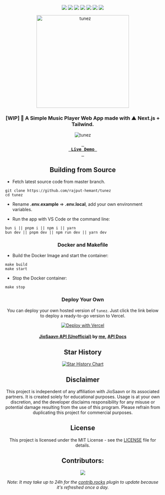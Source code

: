 <div align=center>

<!-- labels -->

![][ci] ![][views] ![][stars] ![][forks] ![][issues] ![][license] ![][repo-size]

<!-- logo/title -->

<picture>
  <source media="(prefers-color-scheme: dark, (max-width:300px))" srcset="./public/images/logo1920.png">
  <source media="(prefers-color-scheme: light,(max-width:300px))" srcset="./public/images/logo1500.png">
  <img src="./public/images/logo1920.png" width="300px" alt="tunez">
</picture>

### [WIP] 🎵 A Simple Music Player Web App made with ▲ Next.js + Tailwind.

<picture>
  <source media="(prefers-color-scheme: light)" srcset="https://graph.org/file/12ea4beff2367f40f13ce.png">
  <source media="(prefers-color-scheme: dark)" srcset="https://graph.org/file/16937ebb693470d804f31.png">
  <img src="https://graph.org/file/12ea4beff2367f40f13ce.png" alt="tunez">
</picture>

**[<kbd> <br> &nbsp;**Live Demo**&nbsp; <br> </kbd>][site]**

## Building from Source

</div>

- Fetch latest source code from master branch.

```
git clone https://github.com/rajput-hemant/tunez
cd tunez
```

- Rename **.env.example** => **.env.local**, add your own environment variables.

- Run the app with VS Code or the command line:

```
bun i || pnpm i || npm i || yarn
bun dev || pnpm dev || npm run dev || yarn dev
```

<div align=center>

### Docker and Makefile

</div>

- Build the Docker Image and start the container:

```
make build
make start
```

- Stop the Docker container:

```
make stop
```

<div align=center>

### Deploy Your Own

You can deploy your own hosted version of `tunez`. Just click the link below to deploy a ready-to-go version to Vercel.

[![Deploy with Vercel](https://vercel.com/button)][deploy]

#### [JioSaavn API (Unofficial)][api] by [me][cc], [API Docs][api-docs]

## Star History

<a href="https://star-history.com/#rajput-hemant/tunez">
 <picture>
   <source media="(prefers-color-scheme: dark)" srcset="https://api.star-history.com/svg?repos=rajput-hemant/tunez&theme=dark" />
   <source media="(prefers-color-scheme: light)" srcset="https://api.star-history.com/svg?repos=rajput-hemant/tunez" />
   <img alt="Star History Chart" src="https://api.star-history.com/svg?repos=rajput-hemant/tunez" />
 </picture>
</a>

## Disclaimer

This project is independent of any affiliation with JioSaavn or its associated partners. It is created solely for educational purposes. Usage is at your own discretion, and the developer disclaims responsibility for any misuse or potential damage resulting from the use of this program. Please refrain from duplicating this project for commercial purposes.

## License

This project is licensed under the MIT License - see the [LICENSE](LICENSE) file for details.

## Contributors:

[![][contributors]][contributors-graph]

_Note: It may take up to 24h for the [contrib.rocks][contrib-rocks] plugin to update because it's refreshed once a day._

</div>

<!----------------------------------{ Labels }--------------------------------->

[views]: https://komarev.com/ghpvc/?username=tunez&label=view%20counter&color=red&style=flat
[repo-size]: https://img.shields.io/github/repo-size/rajput-hemant/tunez
[issues]: https://img.shields.io/github/issues-raw/rajput-hemant/tunez
[license]: https://img.shields.io/github/license/rajput-hemant/tunez
[forks]: https://img.shields.io/github/forks/rajput-hemant/tunez?style=flat
[stars]: https://img.shields.io/github/stars/rajput-hemant/tunez
[contributors]: https://contrib.rocks/image?repo=rajput-hemant/tunez&max=500
[contributors-graph]: https://github.com/rajput-hemant/tunez/graphs/contributors
[contrib-rocks]: https://contrib.rocks/preview?repo=rajput-hemant%2Ftunez
[ci]: https://github.com/rajput-hemant/tunez/actions/workflows/ci.yml/badge.svg

<!-----------------------------------{ Links }---------------------------------->

[site]: https://tunez.vercel.app
[deploy]: https://vercel.com/new/clone?repository-url=https://github.com/rajput-hemant/tunez&env=NEXT_PUBLIC_APP_URL,NEXTAUTH_URL,NEXTAUTH_SECRET,JIOSAAVN_API_URL,NEXT_PUBLIC_JIOSAAVN_API_URL,GOOGLE_CLIENT_ID,GOOGLE_CLIENT_SECRET,GITHUB_CLIENT_ID,GITHUB_CLIENT_SECRET,DATABASE_URL&project-name=tunez&repo-name=tunez

<!------------------------------------{ api }----------------------------------->

[api]: https://github.com/rajput-hemant/jiosaavn-api-ts
[api-docs]: https://docs-jiosaavn.netlify.app/
[cc]: https://github.com/rajput-hemant
